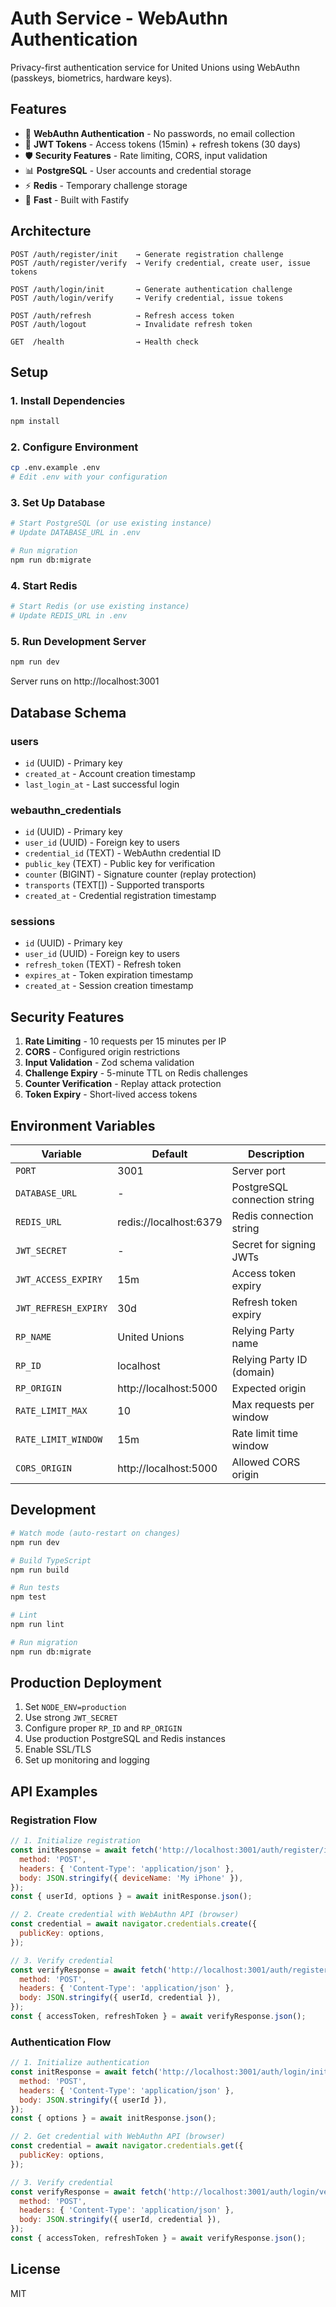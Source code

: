 # Auth Service - WebAuthn Authentication

Privacy-first authentication service for United Unions using WebAuthn (passkeys, biometrics, hardware keys).

## Features

- 🔐 **WebAuthn Authentication** - No passwords, no email collection
- 🔑 **JWT Tokens** - Access tokens (15min) + refresh tokens (30 days)
- 🛡️ **Security Features** - Rate limiting, CORS, input validation
- 📊 **PostgreSQL** - User accounts and credential storage
- ⚡ **Redis** - Temporary challenge storage
- 🚀 **Fast** - Built with Fastify

## Architecture

```
POST /auth/register/init    → Generate registration challenge
POST /auth/register/verify  → Verify credential, create user, issue tokens

POST /auth/login/init       → Generate authentication challenge  
POST /auth/login/verify     → Verify credential, issue tokens

POST /auth/refresh          → Refresh access token
POST /auth/logout           → Invalidate refresh token

GET  /health                → Health check
```

## Setup

### 1. Install Dependencies

```bash
npm install
```

### 2. Configure Environment

```bash
cp .env.example .env
# Edit .env with your configuration
```

### 3. Set Up Database

```bash
# Start PostgreSQL (or use existing instance)
# Update DATABASE_URL in .env

# Run migration
npm run db:migrate
```

### 4. Start Redis

```bash
# Start Redis (or use existing instance)
# Update REDIS_URL in .env
```

### 5. Run Development Server

```bash
npm run dev
```

Server runs on http://localhost:3001

## Database Schema

### users
- `id` (UUID) - Primary key
- `created_at` - Account creation timestamp
- `last_login_at` - Last successful login

### webauthn_credentials
- `id` (UUID) - Primary key
- `user_id` (UUID) - Foreign key to users
- `credential_id` (TEXT) - WebAuthn credential ID
- `public_key` (TEXT) - Public key for verification
- `counter` (BIGINT) - Signature counter (replay protection)
- `transports` (TEXT[]) - Supported transports
- `created_at` - Credential registration timestamp

### sessions
- `id` (UUID) - Primary key
- `user_id` (UUID) - Foreign key to users
- `refresh_token` (TEXT) - Refresh token
- `expires_at` - Token expiration timestamp
- `created_at` - Session creation timestamp

## Security Features

1. **Rate Limiting** - 10 requests per 15 minutes per IP
2. **CORS** - Configured origin restrictions
3. **Input Validation** - Zod schema validation
4. **Challenge Expiry** - 5-minute TTL on Redis challenges
5. **Counter Verification** - Replay attack protection
6. **Token Expiry** - Short-lived access tokens

## Environment Variables

| Variable | Default | Description |
|----------|---------|-------------|
| `PORT` | 3001 | Server port |
| `DATABASE_URL` | - | PostgreSQL connection string |
| `REDIS_URL` | redis://localhost:6379 | Redis connection string |
| `JWT_SECRET` | - | Secret for signing JWTs |
| `JWT_ACCESS_EXPIRY` | 15m | Access token expiry |
| `JWT_REFRESH_EXPIRY` | 30d | Refresh token expiry |
| `RP_NAME` | United Unions | Relying Party name |
| `RP_ID` | localhost | Relying Party ID (domain) |
| `RP_ORIGIN` | http://localhost:5000 | Expected origin |
| `RATE_LIMIT_MAX` | 10 | Max requests per window |
| `RATE_LIMIT_WINDOW` | 15m | Rate limit time window |
| `CORS_ORIGIN` | http://localhost:5000 | Allowed CORS origin |

## Development

```bash
# Watch mode (auto-restart on changes)
npm run dev

# Build TypeScript
npm run build

# Run tests
npm test

# Lint
npm run lint

# Run migration
npm run db:migrate
```

## Production Deployment

1. Set `NODE_ENV=production`
2. Use strong `JWT_SECRET`
3. Configure proper `RP_ID` and `RP_ORIGIN`
4. Use production PostgreSQL and Redis instances
5. Enable SSL/TLS
6. Set up monitoring and logging

## API Examples

### Registration Flow

```javascript
// 1. Initialize registration
const initResponse = await fetch('http://localhost:3001/auth/register/init', {
  method: 'POST',
  headers: { 'Content-Type': 'application/json' },
  body: JSON.stringify({ deviceName: 'My iPhone' }),
});
const { userId, options } = await initResponse.json();

// 2. Create credential with WebAuthn API (browser)
const credential = await navigator.credentials.create({
  publicKey: options,
});

// 3. Verify credential
const verifyResponse = await fetch('http://localhost:3001/auth/register/verify', {
  method: 'POST',
  headers: { 'Content-Type': 'application/json' },
  body: JSON.stringify({ userId, credential }),
});
const { accessToken, refreshToken } = await verifyResponse.json();
```

### Authentication Flow

```javascript
// 1. Initialize authentication
const initResponse = await fetch('http://localhost:3001/auth/login/init', {
  method: 'POST',
  headers: { 'Content-Type': 'application/json' },
  body: JSON.stringify({ userId }),
});
const { options } = await initResponse.json();

// 2. Get credential with WebAuthn API (browser)
const credential = await navigator.credentials.get({
  publicKey: options,
});

// 3. Verify credential
const verifyResponse = await fetch('http://localhost:3001/auth/login/verify', {
  method: 'POST',
  headers: { 'Content-Type': 'application/json' },
  body: JSON.stringify({ userId, credential }),
});
const { accessToken, refreshToken } = await verifyResponse.json();
```

## License

MIT
